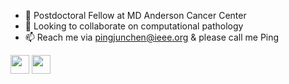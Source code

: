 - 🔭 Postdoctoral Fellow at MD Anderson Cancer Center
- 👯 Looking to collaborate on computational pathology
- 📫 Reach me via pingjunchen@ieee.org & please call me Ping 

<a href="https://orcid.org/0000-0003-0528-1713" alt="ORCID"><img src="http://chenpingjun.com/pics/icons/orcid.png" height="30px"/></a>
<a href="https://scholar.google.com/citations?user=uW--h9gAAAAJ" alt="Citation"><img src="http://chenpingjun.com/pics/icons/google_scholar.png" height="30px"/></a>
